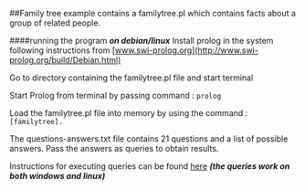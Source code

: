 ##Family tree example
contains a familytree.pl which contains facts about a group of related people.

####running the program
***on debian/linux***
Install prolog in the system following instructions from [www.swi-prolog.org](http://www.swi-prolog.org/build/Debian.html)

Go to directory containing the familytree.pl file and start terminal

Start Prolog from terminal by passing command : `prolog`

Load the familytree.pl file into memory by using the command : `[familytree].`

The questions-answers.txt file contains 21 questions and a list of possible answers. Pass the answers as queries to obtain results.

Instructions for executing queries can be found [here](http://www.swi-prolog.org/windows.html) ***(the queries work on both windows and linux)***
 
